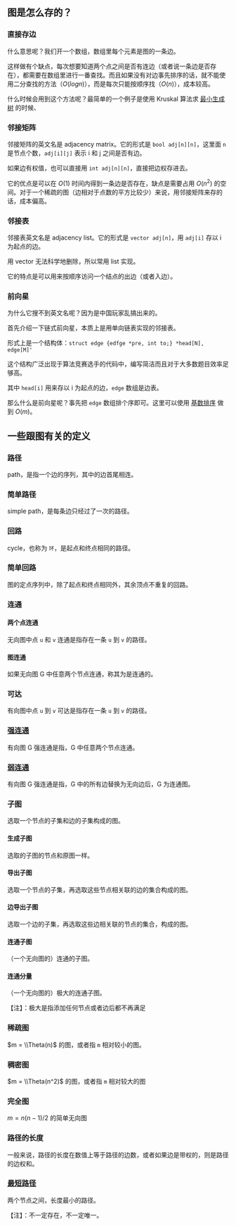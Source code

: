 ## 图是怎么存的？

### 直接存边

什么意思呢？我们开一个数组，数组里每个元素是图的一条边。

这样做有个缺点，每次想要知道两个点之间是否有连边（或者说一条边是否存在），都需要在数组里进行一番查找。而且如果没有对边事先排序的话，就不能使用二分查找的方法（$O(logn)$），而是每次只能按顺序找（$O(n)$），成本较高。

什么时候会用到这个方法呢？最简单的一个例子是使用 Kruskal 算法求 [最小生成树](graph/mst) 的时候、

### 邻接矩阵

邻接矩阵的英文名是 adjacency matrix。它的形式是 `bool adj[n][n]`，这里面 `n` 是节点个数，`adj[i][j]` 表示 i 和 j 之间是否有边。

如果边有权值，也可以直接用 `int adj[n][n]`，直接把边权存进去。

它的优点是可以在 $O(1)$ 时间内得到一条边是否存在，缺点是需要占用 $O(n^2)$ 的空间。对于一个稀疏的图（边相对于点数的平方比较少）来说，用邻接矩阵来存的话，成本偏高。

### 邻接表

邻接表英文名是 adjacency list。它的形式是 `vector adj[n]`，用 `adj[i]` 存以 i 为起点的边。

用 vector 无法科学地删除，所以常用 list 实现。

它的特点是可以用来按顺序访问一个结点的出边（或者入边）。

### 前向星

为什么它搜不到英文名呢？因为是中国玩家乱搞出来的。

首先介绍一下链式前向星，本质上是用单向链表实现的邻接表。

形式上是一个结构体：`struct edge {edfge *pre, int to;} *head[N], edge[M]'`

这个结构广泛出现于算法竞赛选手的代码中，编写简洁而且对于大多数题目效率足够高。

其中 `head[i]` 用来存以 i 为起点的边，`edge` 数组是边表。

那么什么是前向星呢？事先把 `edge` 数组排个序即可。这里可以使用 [基数排序](basic/sort) 做到 $O(m)$。

## 一些跟图有关的定义

### 路径

path，是指一个边的序列，其中的边首尾相连。

### 简单路径

simple path，是每条边只经过了一次的路径。

### 回路

cycle，也称为 `环`，是起点和终点相同的路径。

### 简单回路

图的定点序列中，除了起点和终点相同外，其余顶点不重复的回路。

### 连通

#### 两个点连通

无向图中点 `u` 和 `v` 连通是指存在一条 `u` 到 `v` 的路径。

#### 图连通

如果无向图 G 中任意两个节点连通，称其为是连通的。

### 可达

有向图中点 `u` 到 `v` 可达是指存在一条 `u` 到 `v` 的路径。

### [强连通](/graph/scc)

有向图 G 强连通是指，G 中任意两个节点连通。

### [弱连通](/graph/bcc)

有向图 G 强连通是指，G 中的所有边替换为无向边后，G 为连通图。

### 子图

选取一个节点的子集和边的子集构成的图。

#### 生成子图

选取的子图的节点和原图一样。

#### 导出子图

选取一个节点的子集，再选取这些节点相关联的边的集合构成的图。

#### 边导出子图

选取一个边的子集，再选取这些边相关联的节点的集合，构成的图。

#### 连通子图

（一个无向图的）连通的子图。

#### 连通分量

（一个无向图的）极大的连通子图。

【注】：极大是指添加任何节点或者边后都不再满足

### 稀疏图

$m = \\Theta(n)$ 的图，或者指 `m` 相对较小的图。

### 稠密图

$m = \\Theta(n^2)$ 的图，或者指 `m` 相对较大的图

### 完全图

$m = n(n-1) / 2$ 的简单无向图

### 路径的长度

一般来说，路径的长度在数值上等于路径的边数，或者如果边是带权的，则是路径的边权和。

### [最短路径](/graph/shortest-path)

两个节点之间，长度最小的路径。

【注】：不一定存在，不一定唯一。
